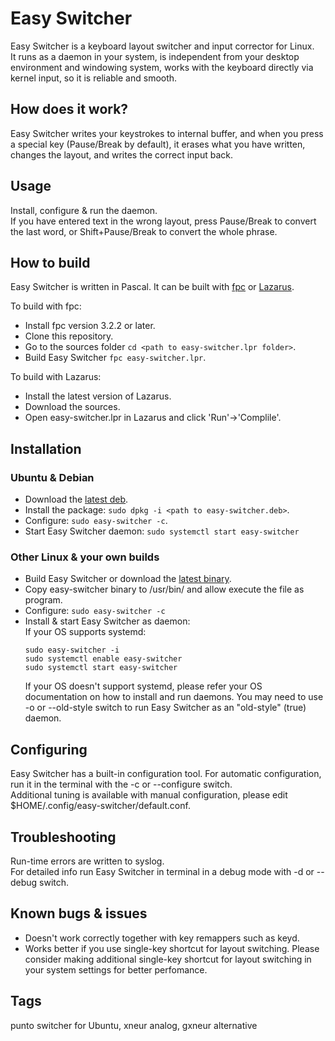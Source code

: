 # Easy Switcher
Easy Switcher is a keyboard layout switcher and input corrector for Linux.  
It runs as a daemon in your system, is independent from your desktop environment and windowing system, works with the keyboard directly via kernel input, so it is reliable and smooth.   

## How does it work?
Easy Switcher writes your keystrokes to internal buffer, and when you press a special key (Pause/Break by default), it erases what you have written, changes the layout, and writes the correct input back.

## Usage
Install, configure & run the daemon.   
If you have entered text in the wrong layout, press Pause/Break to convert the last word, or Shift+Pause/Break to convert the whole phrase. 

## How to build
Easy Switcher is written in Pascal. It can be built with [fpc](https://www.freepascal.org/) or [Lazarus](https://www.lazarus-ide.org/).  

To build with fpc:
* Install fpc version 3.2.2 or later.
* Clone this repository.
* Go to the sources folder `cd <path to easy-switcher.lpr folder>`.
* Build Easy Switcher `fpc easy-switcher.lpr`.   

To build with Lazarus:
* Install the latest version of Lazarus.
* Download the sources.
* Open easy-switcher.lpr in Lazarus and click 'Run'->'Complile'. 

## Installation
### Ubuntu & Debian
* Download the [latest deb](https://github.com/freemind001/easy-switcher/releases).
* Install the package: `sudo dpkg -i <path to easy-switcher.deb>`.
* Configure: `sudo easy-switcher -c`.
* Start Easy Switcher daemon: `sudo systemctl start easy-switcher`  
  
### Other Linux & your own builds
* Build Easy Switcher or download the [latest binary](https://github.com/freemind001/easy-switcher/releases).
* Copy easy-switcher binary to /usr/bin/ and allow execute the file as program.
* Configure: `sudo easy-switcher -c` 
* Install & start Easy Switcher as daemon:  
  If your OS supports systemd:
  ```
  sudo easy-switcher -i
  sudo systemctl enable easy-switcher
  sudo systemctl start easy-switcher
  ```  
  If your OS doesn't support systemd, please refer your OS documentation on how to install and run daemons. You may need to use -o or --old-style switch to run Easy Switcher as an "old-style" (true) daemon.
  
## Configuring
Easy Switcher has a built-in configuration tool. For automatic configuration, run it in the terminal with the -c or --configure switch.    
Additional tuning is available with manual configuration, please edit $HOME/.config/easy-switcher/default.conf.

## Troubleshooting
Run-time errors are written to syslog.  
For detailed info run Easy Switcher in terminal in a debug mode with -d or --debug switch. 

## Known bugs & issues
* Doesn't work correctly together with key remappers such as keyd.
* Works better if you use single-key shortcut for layout switching. Please consider making additional single-key shortcut for layout switching in your system settings for better perfomance. 

## Tags
punto switcher for Ubuntu, xneur analog, gxneur alternative
